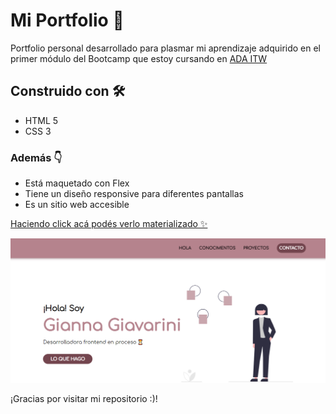 # Mi Portfolio 🚀

Portfolio personal desarrollado para plasmar mi aprendizaje adquirido en el primer módulo del Bootcamp que estoy cursando en [ADA ITW](https://adaitw.org/)


## Construido con 🛠️
- HTML 5
- CSS 3

### Además  👇
- Está maquetado con Flex
- Tiene un diseño responsive para diferentes pantallas
- Es un sitio web accesible

[Haciendo click acá podés verlo materializado  ✨](https://giannagiava.github.io/Portfolio-Gianna-Giavarini/ )

![Imagen portfolio](/img/imagen-readme.png)

¡Gracias por visitar mi repositorio :)!